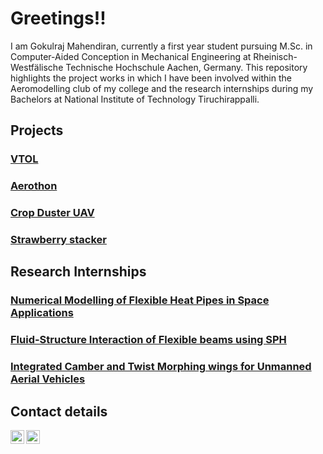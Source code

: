 # Greetings!! 
I am Gokulraj Mahendiran, currently a first year student pursuing M.Sc. in Computer-Aided Conception in Mechanical Engineering at Rheinisch-Westfälische Technische Hochschule Aachen, Germany. This repository highlights the project works in which I have been involved within the Aeromodelling club of my college and the research internships during my Bachelors at National Institute of Technology Tiruchirappalli.


## Projects

### [VTOL](https://github.com/gokulraj-m02/gokulraj-m02/blob/main/Projects/VTOL.md)

### [Aerothon](https://github.com/gokulraj-m02/gokulraj-m02/blob/main/Projects/Aerothon%20'22.md)

### [Crop Duster UAV](https://github.com/gokulraj-m02/gokulraj-m02/blob/main/Projects/Crop%20Duster%20UAV.md)

### [Strawberry stacker](https://github.com/gokulraj-m02/gokulraj-m02/blob/main/Projects/Strawberry%20Stacker.md)



## Research Internships

### [Numerical Modelling of Flexible Heat Pipes in Space Applications](https://github.com/gokulraj-m02/gokulraj-m02/blob/main/Research%20Experience/Numerical%20Modelling%20of%20Flexible%20Heat%20Pipes%20in%20Space%20Applications.md)

### [Fluid-Structure Interaction of Flexible beams using SPH](https://github.com/gokulraj-m02/gokulraj-m02/blob/main/Research%20Experience/Fluid-Structure%20Interaction%20of%20Flexible%20beams%20using%20Smoothed-Particle%20Hydrodynamics.md)

### [Integrated Camber and Twist Morphing wings for Unmanned Aerial Vehicles](https://github.com/gokulraj-m02/gokulraj-m02/blob/main/Research%20Experience/Integrated%20Camber%20and%20Twist%20Morphing%20Wing%20for%20Unmanned-Aerial%20Vehicles.md)

<!-- ### [Design of Amphibian Aircraft](https://github.com/gokulraj-m-nitt/Research_Internships/tree/804deca3596f7cc70ed94644bbd8d7ca552e38b4/Design%20of%20Amphibian%20Aircraft) -->


## Contact details
[<img align="left" alt="GokulrajMahendiran | LinkedIn" width="22px" src="https://cdn.jsdelivr.net/npm/simple-icons@v3/icons/linkedin.svg" />](https://www.linkedin.com/in/gokulraj-m-rwth/)
[<img align="left" alt="GokulrajMahendiran | Mail" width="22px" src="https://cdn.jsdelivr.net/npm/simple-icons@v3/icons/gmail.svg" />](mailto:gokulraj.mahendiran@rwth-aachen.de)


<!--## Hi there 👋


**gokulraj-m02/gokulraj-m02** is a ✨ _special_ ✨ repository because its `README.md` (this file) appears on your GitHub profile.

Here are some ideas to get you started:

- 🔭 I’m currently working on ...
- 🌱 I’m currently learning ...
- 👯 I’m looking to collaborate on ...
- 🤔 I’m looking for help with ...
- 💬 Ask me about ...
- 📫 How to reach me: ...
- 😄 Pronouns: ...
- ⚡ Fun fact: ...
-->
